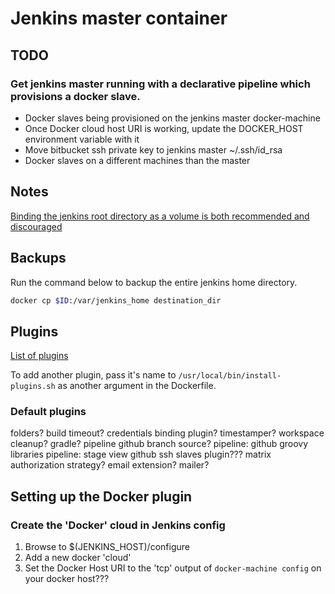 # Jenkins master container

## TODO

### Get jenkins master running with a declarative pipeline which provisions a docker slave.

* Docker slaves being provisioned on the jenkins master docker-machine
* Once Docker cloud host URI is working, update the DOCKER_HOST environment variable with it
* Move bitbucket ssh private key to jenkins master ~/.ssh/id_rsa
* Docker slaves on a different machines than the master

## Notes

[Binding the jenkins root directory as a volume is both recommended and discouraged](https://github.com/jenkinsci/docker/blob/master/README.md)

## Backups

Run the command below to backup the entire jenkins home directory.

```sh
docker cp $ID:/var/jenkins_home destination_dir
```

## Plugins

[List of plugins](https://updates.jenkins.io/download/plugins/)

To add another plugin, pass it's name to `/usr/local/bin/install-plugins.sh` as another argument in the Dockerfile.

### Default plugins

folders?
build timeout?
credentials binding plugin?
timestamper?
workspace cleanup?
gradle?
pipeline
github branch source?
pipeline: github groovy libraries
pipeline: stage view
github
ssh slaves plugin???
matrix authorization strategy?
email extension?
mailer?

## Setting up the Docker plugin

### Create the 'Docker' cloud in Jenkins config

1. Browse to $(JENKINS_HOST)/configure
2. Add a new docker 'cloud'
3. Set the Docker Host URI to the 'tcp' output of `docker-machine config` on your docker host???
 

